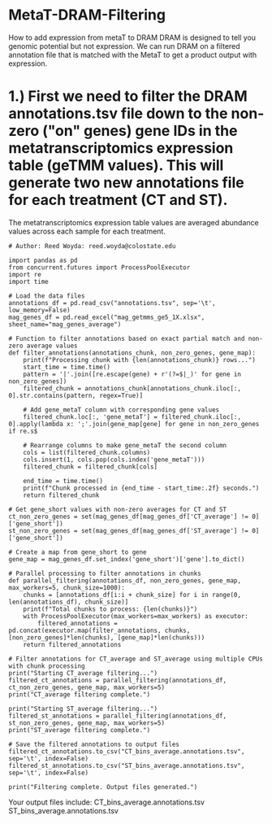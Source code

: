 # MetaT-DRAM-Filtering
How to add expression from metaT to DRAM
DRAM is designed to tell you genomic potential but not expression. We can run DRAM on a filtered annotation file that is matched with the MetaT to get a product output with expression.

# 1.) First we need to filter the DRAM annotations.tsv file down to the non-zero ("on" genes) gene IDs in the metatranscriptomics expression table (geTMM values). This will generate two new annotations file for each treatment (CT and ST).
The metatranscriptomics expression table values are averaged abundance values across each sample for each treatment.
```
# Author: Reed Woyda: reed.woyda@colostate.edu

import pandas as pd
from concurrent.futures import ProcessPoolExecutor
import re
import time

# Load the data files
annotations_df = pd.read_csv("annotations.tsv", sep='\t', low_memory=False)
mag_genes_df = pd.read_excel("mag_getmms_ge5_1X.xlsx", sheet_name="mag_genes_average")

# Function to filter annotations based on exact partial match and non-zero average values
def filter_annotations(annotations_chunk, non_zero_genes, gene_map):
    print(f"Processing chunk with {len(annotations_chunk)} rows...")
    start_time = time.time()
    pattern = '|'.join([re.escape(gene) + r'(?=$|_)' for gene in non_zero_genes])
    filtered_chunk = annotations_chunk[annotations_chunk.iloc[:, 0].str.contains(pattern, regex=True)]

    # Add gene_metaT column with corresponding gene values
    filtered_chunk.loc[:, 'gene_metaT'] = filtered_chunk.iloc[:, 0].apply(lambda x: ';'.join(gene_map[gene] for gene in non_zero_genes if re.s$

    # Rearrange columns to make gene_metaT the second column
    cols = list(filtered_chunk.columns)
    cols.insert(1, cols.pop(cols.index('gene_metaT')))
    filtered_chunk = filtered_chunk[cols]

    end_time = time.time()
    print(f"Chunk processed in {end_time - start_time:.2f} seconds.")
    return filtered_chunk

# Get gene_short values with non-zero averages for CT and ST
ct_non_zero_genes = set(mag_genes_df[mag_genes_df['CT_average'] != 0]['gene_short'])
st_non_zero_genes = set(mag_genes_df[mag_genes_df['ST_average'] != 0]['gene_short'])

# Create a map from gene_short to gene
gene_map = mag_genes_df.set_index('gene_short')['gene'].to_dict()

# Parallel processing to filter annotations in chunks
def parallel_filtering(annotations_df, non_zero_genes, gene_map, max_workers=5, chunk_size=1000):
    chunks = [annotations_df[i:i + chunk_size] for i in range(0, len(annotations_df), chunk_size)]
    print(f"Total chunks to process: {len(chunks)}")
    with ProcessPoolExecutor(max_workers=max_workers) as executor:
        filtered_annotations = pd.concat(executor.map(filter_annotations, chunks, [non_zero_genes]*len(chunks), [gene_map]*len(chunks)))
    return filtered_annotations

# Filter annotations for CT_average and ST_average using multiple CPUs with chunk processing
print("Starting CT_average filtering...")
filtered_ct_annotations = parallel_filtering(annotations_df, ct_non_zero_genes, gene_map, max_workers=5)
print("CT_average filtering complete.")

print("Starting ST_average filtering...")
filtered_st_annotations = parallel_filtering(annotations_df, st_non_zero_genes, gene_map, max_workers=5)
print("ST_average filtering complete.")

# Save the filtered annotations to output files
filtered_ct_annotations.to_csv("CT_bins_average.annotations.tsv", sep='\t', index=False)
filtered_st_annotations.to_csv("ST_bins_average.annotations.tsv", sep='\t', index=False)

print("Filtering complete. Output files generated.")
```
Your output files include:
    CT_bins_average.annotations.tsv
    ST_bins_average.annotations.tsv
    
